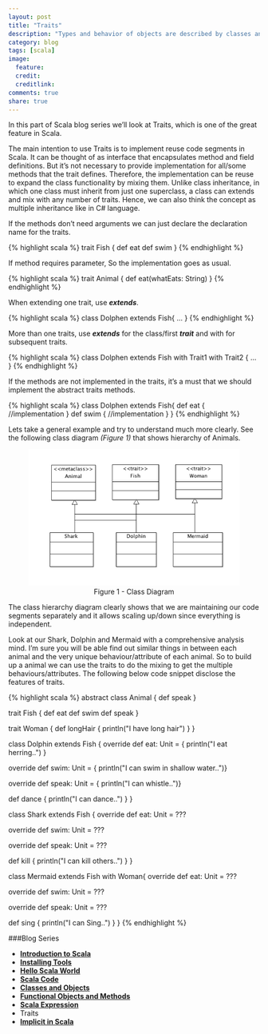```yaml
---
layout: post
title: "Traits"
description: "Types and behavior of objects are described by classes and traits"
category: blog
tags: [scala]
image:
  feature:
  credit:
  creditlink:
comments: true
share: true
---
```


In this part of Scala blog series we’ll look at Traits, which is one of the great feature in Scala.

The main intention to use Traits is to implement reuse code segments in Scala. It can be thought of as interface that encapsulates method and field definitions. But it’s not necessary to provide implementation for all/some methods that the trait defines. Therefore, the implementation can be reuse to expand the class functionality by mixing them. Unlike class inheritance, in which one class must inherit from just one superclass, a class can extends and mix with any number of traits. Hence, we can also think the concept as multiple inheritance like in C# language.

If the methods don’t need arguments we can just declare the declaration name for the traits.

{% highlight scala %}
trait Fish {
  def eat
  def swim
}
{% endhighlight %}

If method requires parameter, So the implementation goes as usual.

{% highlight scala %}
trait Animal {
  def eat(whatEats: String)
}
{% endhighlight %}

When extending one trait, use **_extends_**.

{% highlight scala %}
class Dolphen extends Fish{ ... }
{% endhighlight %}

More than one traits, use **_extends_** for the class/first **_trait_** and with for subsequent traits.

{% highlight scala %}
class Dolphen extends Fish with Trait1 with Trait2 { ... }
{% endhighlight %}

If the methods are not implemented in the traits, it’s a must that we should implement the abstract traits methods.

{% highlight scala %}
class Dolphen extends Fish{ 
  def eat { //implementation }
  def swim { //implementation }
}
{% endhighlight %}

Lets take a general example and try to understand much more clearly. See the following class diagram _(Figure 1)_ that shows hierarchy of Animals.

<figure style="text-align: center;">
  <a href="/blog/scala-blog-series/traits-class-ciagram.jpg"><img src="/blog/scala-blog-series/traits-class-ciagram.jpg" alt="image"></a>
  <figcaption>Figure 1 - Class Diagram</figcaption>
</figure>

The class hierarchy diagram clearly shows that we are maintaining our code segments separately and it allows scaling up/down since everything is independent.

Look at our Shark, Dolphin and Mermaid with a comprehensive analysis mind. I’m sure you will be able find out similar things in between each animal and the very unique behaviour/attribute of each animal. So to build up a animal we can use the traits to do the mixing to get the multiple behaviours/attributes. The following below code snippet disclose the features of traits.  

{% highlight scala %}
abstract class Animal {
  def speak
}

trait Fish {
  def eat
  def swim
  def speak
}

trait Woman {
  def longHair { println("I have long hair") }
}

class Dolphin extends Fish {
  override def eat: Unit = { println("I eat herring..") }

  override def swim: Unit = { println("I can swim in shallow water..")}

  override def speak: Unit = { println("I can whistle..")}

  def dance { println("I can dance..") }
}

class Shark extends Fish {
  override def eat: Unit = ???

  override def swim: Unit = ???

  override def speak: Unit = ???

  def kill { println("I can kill others..") }
}

class Mermaid extends Fish with Woman{
  override def eat: Unit = ???

  override def swim: Unit = ???

  override def speak: Unit = ???

  def sing { println("I can Sing..") }
}
{% endhighlight %}

###Blog Series
* [**Introduction to Scala**](/articles/introduction-to-scala/)
* [**Installing Tools**](/blog/installing-tools/)
* [**Hello Scala World**](/blog/hello-scala-world/)
* [**Scala Code**](/blog/scala-code/)
* [**Classes and Objects**](/blog/classes-and-objects/)
* [**Functional Objects and Methods**](/blog/functinal-objects-methods/)
* [**Scala Expression**](/blog/scala-expression/)
* Traits
* [**Implicit in Scala**](/blog/implicit/)